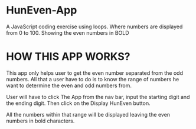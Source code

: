 # HunEven-App
A JavaScript coding exercise using loops. Where numbers are displayed from 0 to 100. Showing the even numbers in BOLD

# HOW THIS APP WORKS?
This app only helps user to get the even number separated from the odd numbers. All that a user have to do is to know the range of numbers he want to determine the even and odd numbers from.

User will have to click The App from the nav bar, input the starting digit and the ending digit. Then click on the Display HunEven button.

All the numbers within that range will be displayed leaving the even numbers in bold characters.

